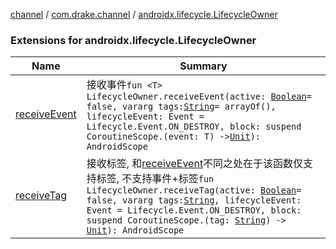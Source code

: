 [channel](../../index.md) / [com.drake.channel](../index.md) / [androidx.lifecycle.LifecycleOwner](./index.md)

### Extensions for androidx.lifecycle.LifecycleOwner

| Name | Summary |
|---|---|
| [receiveEvent](receive-event.md) | 接收事件`fun <T> LifecycleOwner.receiveEvent(active: `[`Boolean`](https://kotlinlang.org/api/latest/jvm/stdlib/kotlin/-boolean/index.html)` = false, vararg tags: `[`String`](https://kotlinlang.org/api/latest/jvm/stdlib/kotlin/-string/index.html)` = arrayOf(), lifecycleEvent: Event = Lifecycle.Event.ON_DESTROY, block: suspend CoroutineScope.(event: T) -> `[`Unit`](https://kotlinlang.org/api/latest/jvm/stdlib/kotlin/-unit/index.html)`): AndroidScope` |
| [receiveTag](receive-tag.md) | 接收标签, 和[receiveEvent](receive-event.md)不同之处在于该函数仅支持标签, 不支持事件+标签`fun LifecycleOwner.receiveTag(active: `[`Boolean`](https://kotlinlang.org/api/latest/jvm/stdlib/kotlin/-boolean/index.html)` = false, vararg tags: `[`String`](https://kotlinlang.org/api/latest/jvm/stdlib/kotlin/-string/index.html)`, lifecycleEvent: Event = Lifecycle.Event.ON_DESTROY, block: suspend CoroutineScope.(tag: `[`String`](https://kotlinlang.org/api/latest/jvm/stdlib/kotlin/-string/index.html)`) -> `[`Unit`](https://kotlinlang.org/api/latest/jvm/stdlib/kotlin/-unit/index.html)`): AndroidScope` |
